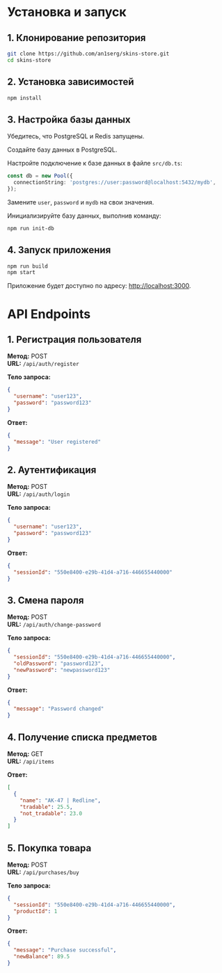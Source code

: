 # Установка и запуск

## 1. Клонирование репозитория
```bash
git clone https://github.com/an1serg/skins-store.git
cd skins-store
```

## 2. Установка зависимостей
```bash
npm install
```

## 3. Настройка базы данных
Убедитесь, что PostgreSQL и Redis запущены.

Создайте базу данных в PostgreSQL.

Настройте подключение к базе данных в файле `src/db.ts`:
```typescript
const db = new Pool({
  connectionString: 'postgres://user:password@localhost:5432/mydb',
});
```
Замените `user`, `password` и `mydb` на свои значения.

Инициализируйте базу данных, выполнив команду:
```bash
npm run init-db
```

## 4. Запуск приложения
```bash
npm run build
npm start
```
Приложение будет доступно по адресу: [http://localhost:3000](http://localhost:3000).

# API Endpoints

## 1. Регистрация пользователя
**Метод:** POST  
**URL:** `/api/auth/register`

**Тело запроса:**
```json
{
  "username": "user123",
  "password": "password123"
}
```

**Ответ:**
```json
{
  "message": "User registered"
}
```

## 2. Аутентификация
**Метод:** POST  
**URL:** `/api/auth/login`

**Тело запроса:**
```json
{
  "username": "user123",
  "password": "password123"
}
```

**Ответ:**
```json
{
  "sessionId": "550e8400-e29b-41d4-a716-446655440000"
}
```

## 3. Смена пароля
**Метод:** POST  
**URL:** `/api/auth/change-password`

**Тело запроса:**
```json
{
  "sessionId": "550e8400-e29b-41d4-a716-446655440000",
  "oldPassword": "password123",
  "newPassword": "newpassword123"
}
```

**Ответ:**
```json
{
  "message": "Password changed"
}
```

## 4. Получение списка предметов
**Метод:** GET  
**URL:** `/api/items`

**Ответ:**
```json
[
  {
    "name": "AK-47 | Redline",
    "tradable": 25.5,
    "not_tradable": 23.0
  }
]
```

## 5. Покупка товара
**Метод:** POST  
**URL:** `/api/purchases/buy`

**Тело запроса:**
```json
{
  "sessionId": "550e8400-e29b-41d4-a716-446655440000",
  "productId": 1
}
```

**Ответ:**
```json
{
  "message": "Purchase successful",
  "newBalance": 89.5
}
```
